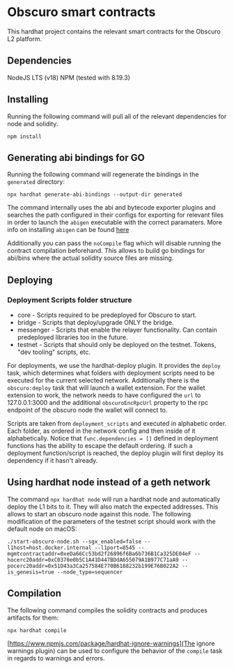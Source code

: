 # Obscuro smart contracts

This hardhat project contains the relevant smart contracts for the Obscuro L2 platform.

## Dependencies

NodeJS LTS (v18)
NPM (tested with 8.19.3)

## Installing

Running the following command will pull all of the relevant dependencies for node and solidity.

```shell
npm install
``` 

## Generating abi bindings for GO

Running the following command will regenerate the bindings in the `generated` directory:

```shell
npx hardhat generate-abi-bindings --output-dir generated
```

The command internally uses the abi and bytecode exporter plugins and searches the path configured in their configs for exporting for relevant files in order to launch the `abigen` executable with the correct paramaters. More info on installing `abigen` can be found [here](https://geth.ethereum.org/docs/dapp/abigen)


Additionally you can pass the `noCompile` flag which will disable running the contract compilation beforehand. This allows to build go bindings for abi/bins where the actual solidity source files are missing.

## Deploying

### Deployment Scripts folder structure

 * core - Scripts required to be predeployed for Obscuro to start.
 * bridge - Scripts that deploy/upgrade ONLY the bridge.
 * messenger - Scripts that enable the relayer functionality. Can contain predeployed libraries too in the future.
 * testnet - Scripts that should only be deployed on the testnet. Tokens, "dev tooling" scripts, etc.

For deployments, we use the hardhat-deploy plugin. It provides the `deploy` task, which determines what folders with deployment scripts need to be executed for the current selected network. Additionally there is the `obscuro:deploy` task that will launch a wallet extension.
For the wallet extension to work, the network needs to have configured the `url` to 127.0.0.1:3000 and the additional `obscuroEncRpcUrl` property to the rpc endpoint of the obscuro node the wallet will connect to.

Scripts are taken from `deployment_scripts` and executed in alphabetic order. Each folder, as ordered in the network config and then inside of it alphabetically. Notice that `func.dependencies = []` defined in deployment functions has the ability to escape the default ordering. If such a deployment function/script is reached, the deploy plugin will first deploy its dependency if it hasn't already.

## Using hardhat node instead of a geth network

The command `npx hardhat node` will run a hardhat node and automatically deploy the L1 bits to it. They will also match the expected addresses.
This allows to start an obscuro node against this node. The following modification of the parameters of the testnet script should work with the default node on macOS: 

```shell
./start-obscuro-node.sh --sgx_enabled=false --l1host=host.docker.internal --l1port=8545 --mgmtcontractaddr=0xeDa66Cc53bd2f26896f6Ba6b736B1Ca325DE04eF --hocerc20addr=0xC0370e0b5C1A41D447BDdA655079A1B977C71aA9 --pocerc20addr=0x51D43a3Ca257584E770B6188232b199E76B022A2 --is_genesis=true --node_type=sequencer
```
## Compilation

The following command compiles the solidity contracts and produces artifacts for them:

```shell
npx hardhat compile
```

[https://www.npmjs.com/package/hardhat-ignore-warnings](The ignore warnings plugin) can be used to configure the behavior of the `compile` task in regards to warnings and errors.

